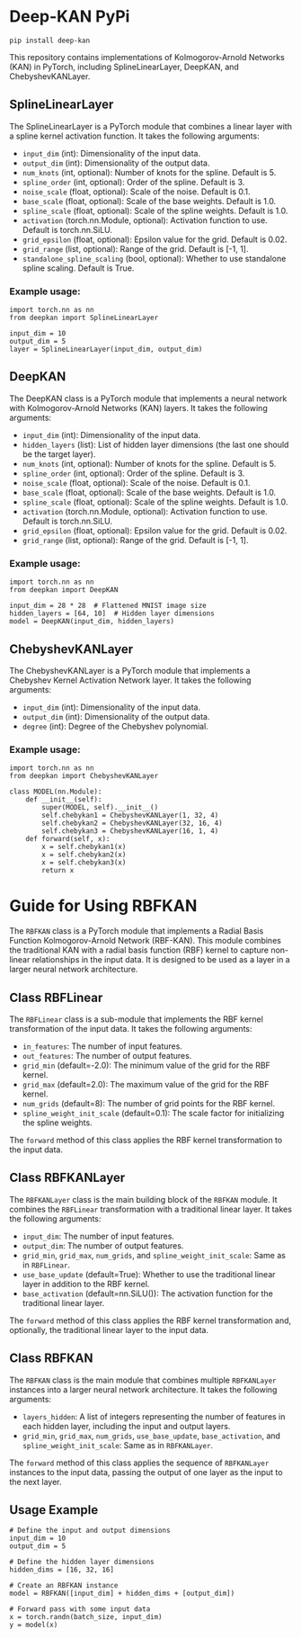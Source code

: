 # Deep-KAN PyPi

```
pip install deep-kan
```

This repository contains implementations of Kolmogorov-Arnold Networks (KAN) in PyTorch, including SplineLinearLayer, DeepKAN, and ChebyshevKANLayer.

## SplineLinearLayer

The SplineLinearLayer is a PyTorch module that combines a linear layer with a spline kernel activation function. It takes the following arguments:

- `input_dim` (int): Dimensionality of the input data.
- `output_dim` (int): Dimensionality of the output data.
- `num_knots` (int, optional): Number of knots for the spline. Default is 5.
- `spline_order` (int, optional): Order of the spline. Default is 3.
- `noise_scale` (float, optional): Scale of the noise. Default is 0.1.
- `base_scale` (float, optional): Scale of the base weights. Default is 1.0.
- `spline_scale` (float, optional): Scale of the spline weights. Default is 1.0.
- `activation` (torch.nn.Module, optional): Activation function to use. Default is torch.nn.SiLU.
- `grid_epsilon` (float, optional): Epsilon value for the grid. Default is 0.02.
- `grid_range` (list, optional): Range of the grid. Default is [-1, 1].
- `standalone_spline_scaling` (bool, optional): Whether to use standalone spline scaling. Default is True.

### Example usage:

```
import torch.nn as nn
from deepkan import SplineLinearLayer

input_dim = 10
output_dim = 5
layer = SplineLinearLayer(input_dim, output_dim)

```
## DeepKAN

The DeepKAN class is a PyTorch module that implements a neural network with Kolmogorov-Arnold Networks (KAN) layers. It takes the following arguments:

- `input_dim` (int): Dimensionality of the input data.
- `hidden_layers` (list): List of hidden layer dimensions (the last one should be the target layer).
- `num_knots` (int, optional): Number of knots for the spline. Default is 5.
- `spline_order` (int, optional): Order of the spline. Default is 3.
- `noise_scale` (float, optional): Scale of the noise. Default is 0.1.
- `base_scale` (float, optional): Scale of the base weights. Default is 1.0.
- `spline_scale` (float, optional): Scale of the spline weights. Default is 1.0.
- `activation` (torch.nn.Module, optional): Activation function to use. Default is torch.nn.SiLU.
- `grid_epsilon` (float, optional): Epsilon value for the grid. Default is 0.02.
- `grid_range` (list, optional): Range of the grid. Default is [-1, 1].


### Example usage:

```
import torch.nn as nn
from deepkan import DeepKAN

input_dim = 28 * 28  # Flattened MNIST image size
hidden_layers = [64, 10]  # Hidden layer dimensions
model = DeepKAN(input_dim, hidden_layers)
```

## ChebyshevKANLayer

The ChebyshevKANLayer is a PyTorch module that implements a Chebyshev Kernel Activation Network layer. It takes the following arguments:

- `input_dim` (int): Dimensionality of the input data.
- `output_dim` (int): Dimensionality of the output data.
- `degree` (int): Degree of the Chebyshev polynomial.

### Example usage:

```
import torch.nn as nn
from deepkan import ChebyshevKANLayer

class MODEL(nn.Module):
    def __init__(self):
        super(MODEL, self).__init__()
        self.chebykan1 = ChebyshevKANLayer(1, 32, 4)
        self.chebykan2 = ChebyshevKANLayer(32, 16, 4)
        self.chebykan3 = ChebyshevKANLayer(16, 1, 4)
    def forward(self, x):
        x = self.chebykan1(x)
        x = self.chebykan2(x)
        x = self.chebykan3(x)
        return x
```
# Guide for Using RBFKAN

The `RBFKAN` class is a PyTorch module that implements a Radial Basis Function Kolmogorov-Arnold Network (RBF-KAN). This module combines the traditional KAN with a radial basis function (RBF) kernel to capture non-linear relationships in the input data. It is designed to be used as a layer in a larger neural network architecture.

## Class RBFLinear

The `RBFLinear` class is a sub-module that implements the RBF kernel transformation of the input data. It takes the following arguments:

- `in_features`: The number of input features.
- `out_features`: The number of output features.
- `grid_min` (default=-2.0): The minimum value of the grid for the RBF kernel.
- `grid_max` (default=2.0): The maximum value of the grid for the RBF kernel.
- `num_grids` (default=8): The number of grid points for the RBF kernel.
- `spline_weight_init_scale` (default=0.1): The scale factor for initializing the spline weights.

The `forward` method of this class applies the RBF kernel transformation to the input data.

## Class RBFKANLayer

The `RBFKANLayer` class is the main building block of the `RBFKAN` module. It combines the `RBFLinear` transformation with a traditional linear layer. It takes the following arguments:

- `input_dim`: The number of input features.
- `output_dim`: The number of output features.
- `grid_min`, `grid_max`, `num_grids`, and `spline_weight_init_scale`: Same as in `RBFLinear`.
- `use_base_update` (default=True): Whether to use the traditional linear layer in addition to the RBF kernel.
- `base_activation` (default=nn.SiLU()): The activation function for the traditional linear layer.

The `forward` method of this class applies the RBF kernel transformation and, optionally, the traditional linear layer to the input data.

## Class RBFKAN

The `RBFKAN` class is the main module that combines multiple `RBFKANLayer` instances into a larger neural network architecture. It takes the following arguments:

- `layers_hidden`: A list of integers representing the number of features in each hidden layer, including the input and output layers.
- `grid_min`, `grid_max`, `num_grids`, `use_base_update`, `base_activation`, and `spline_weight_init_scale`: Same as in `RBFKANLayer`.

The `forward` method of this class applies the sequence of `RBFKANLayer` instances to the input data, passing the output of one layer as the input to the next layer.

## Usage Example

```
# Define the input and output dimensions
input_dim = 10
output_dim = 5

# Define the hidden layer dimensions
hidden_dims = [16, 32, 16]

# Create an RBFKAN instance
model = RBFKAN([input_dim] + hidden_dims + [output_dim])

# Forward pass with some input data
x = torch.randn(batch_size, input_dim)
y = model(x)

```
